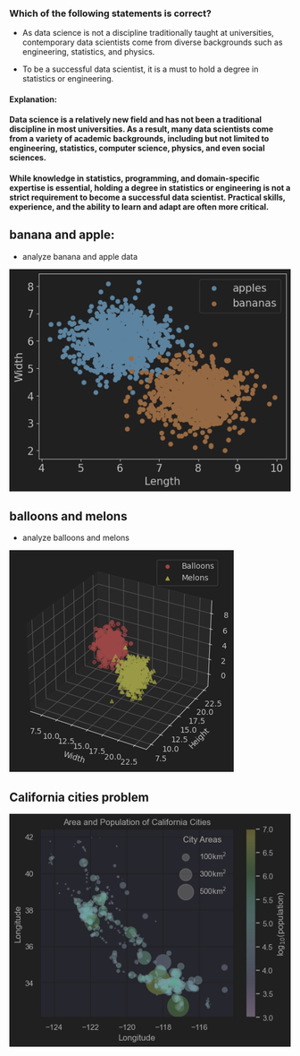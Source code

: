 ### Which of the following statements is correct?


- As data science is not a discipline traditionally taught at universities, contemporary data scientists come from diverse backgrounds such as engineering, statistics, and physics.


- To be a successful data scientist, it is a must to hold a degree in statistics or engineering.

#### Explanation:

#### Data science is a relatively new field and has not been a traditional discipline in most universities. As a result, many data scientists come from a variety of academic backgrounds, including but not limited to engineering, statistics, computer science, physics, and even social sciences.

#### While knowledge in statistics, programming, and domain-specific expertise is essential, holding a degree in statistics or engineering is not a strict requirement to become a successful data scientist. Practical skills, experience, and the ability to learn and adapt are often more critical.


## banana and apple:

- analyze banana and apple data

![image](3%20-%20banana%20and%20apple/img.png)

## balloons and melons

- analyze balloons and melons

![image](4%20-%20balloons%20and%20melons/img.png)

## California cities problem

![image](5%20-%20California%20cities%20problem/img.png)